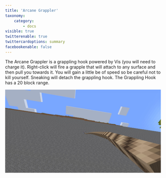 ```yaml
---
title: 'Arcane Grappler'
taxonomy:
    category:
        - docs
visible: true
twitterenable: true
twittercardoptions: summary
facebookenable: false
---
```


The Arcane Grappler is a grappling hook powered by Vis (you will need to charge it). Right-click will fire a grapple that will attach to any surface and then pull you towards it. You will gain a little be of speed so be careful not to kill yourself. Sneaking will detach the grappling hook. The Grappling Hook has a 20 block range.

![](Arcane%20Grappler.jpg)